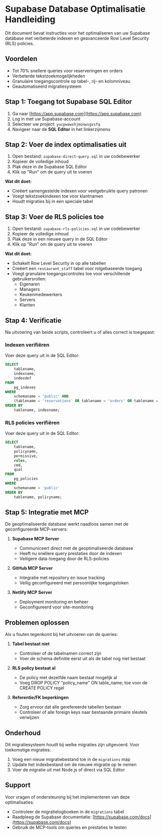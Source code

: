# Supabase Database Optimalisatie Handleiding

Dit document bevat instructies voor het optimaliseren van uw Supabase database met verbeterde indexen en geavanceerde Row Level Security (RLS) policies.

## Voordelen

- Tot 70% snellere queries voor reserveringen en orders
- Verbeterde tekstzoekmogelijkheden
- Granulaire toegangscontrole op tabel-, rij- en kolomniveau
- Geautomatiseerd migratiesysteem

## Stap 1: Toegang tot Supabase SQL Editor

1. Ga naar [https://app.supabase.com](https://app.supabase.com)
2. Log in met uw Supabase-account
3. Selecteer uw project: `yucpwawshjmonwsgvsfq`
4. Navigeer naar de **SQL Editor** in het linkerzijmenu

## Stap 2: Voer de index optimalisaties uit

1. Open bestand: `supabase-direct-query.sql` in uw codebewerker
2. Kopieer de volledige inhoud
3. Plak deze in de Supabase SQL Editor
4. Klik op "Run" om de query uit te voeren

**Wat dit doet:**
- Creëert samengestelde indexen voor veelgebruikte query patronen
- Voegt tekstzoekindexen toe voor klantnamen
- Houdt migraties bij in een speciale tabel

## Stap 3: Voer de RLS policies toe

1. Open bestand: `supabase-rls-policies.sql` in uw codebewerker
2. Kopieer de volledige inhoud
3. Plak deze in een nieuwe query in de SQL Editor
4. Klik op "Run" om de query uit te voeren

**Wat dit doet:**
- Schakelt Row Level Security in op alle tabellen
- Creëert een `restaurant_staff` tabel voor rolgebaseerde toegang
- Voegt granulaire toegangscontroles toe voor verschillende gebruikersrollen:
  - Eigenaren
  - Managers
  - Keukenmedewerkers
  - Servers
  - Klanten

## Stap 4: Verificatie

Na uitvoering van beide scripts, controleert u of alles correct is toegepast:

### Indexen verifiëren

Voer deze query uit in de SQL Editor:

```sql
SELECT
    tablename,
    indexname,
    indexdef
FROM
    pg_indexes
WHERE
    schemaname = 'public' AND 
    (tablename = 'reservations' OR tablename = 'orders' OR tablename = 'supplier_payments')
ORDER BY
    tablename, indexname;
```

### RLS policies verifiëren

Voer deze query uit in de SQL Editor:

```sql
SELECT 
    tablename,
    policyname,
    permissive,
    roles,
    cmd,
    qual
FROM 
    pg_policies
WHERE
    schemaname = 'public'
ORDER BY 
    tablename, policyname;
```

## Stap 5: Integratie met MCP

De geoptimaliseerde database werkt naadloos samen met de geconfigureerde MCP-servers:

1. **Supabase MCP Server**
   - Communiceert direct met de geoptimaliseerde database
   - Heeft nu snellere query prestaties door de indexen
   - Veiligere data-toegang door de RLS-policies

2. **GitHub MCP Server**
   - Integratie met repository en issue tracking
   - Veilig geconfigureerd met persoonlijke toegangstoken

3. **Netlify MCP Server**
   - Deployment monitoring en beheer
   - Geconfigureerd voor site-monitoring

## Problemen oplossen

Als u fouten tegenkomt bij het uitvoeren van de queries:

1. **Tabel bestaat niet**
   - Controleer of de tabelnamen correct zijn
   - Voer de schema definitie eerst uit als de tabel nog niet bestaat

2. **RLS policy bestaat al**
   - De policy met dezelfde naam bestaat mogelijk al
   - Voeg DROP POLICY "policy_name" ON table_name; toe voor de CREATE POLICY regel

3. **Referentie/FK beperkingen**
   - Zorg ervoor dat alle gerefereerde tabellen bestaan
   - Controleer of alle foreign keys naar bestaande primaire sleutels verwijzen

## Onderhoud

Dit migratiesysteem houdt bij welke migraties zijn uitgevoerd. Voor toekomstige migraties:

1. Voeg een nieuw migratiebestand toe in de `migrations` map
2. Update het indexbestand om de nieuwe migratie op te nemen
3. Voer de migratie uit met Node.js of direct via SQL Editor

## Support

Voor vragen of ondersteuning bij het implementeren van deze optimalisaties:

- Controleer de migratielogboeken in de `migrations` tabel
- Raadpleeg de Supabase documentatie: [https://supabase.com/docs](https://supabase.com/docs)
- Gebruik de MCP-tools om queries en prestaties te testen